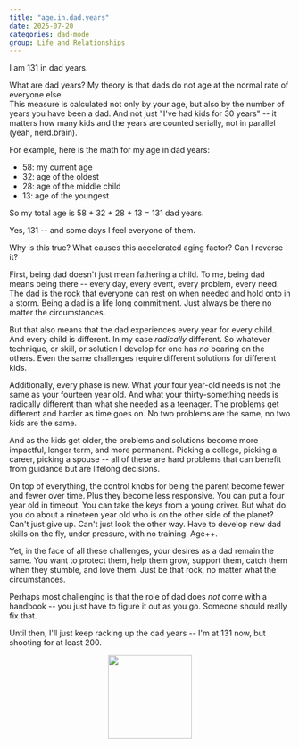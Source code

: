```yaml
---
title: "age.in.dad.years"
date: 2025-07-20
categories: dad-mode
group: Life and Relationships
---
```


I am 131 in dad years.

What are dad years?  My theory is that dads do not age at the normal rate of everyone else.  
This measure is calculated not only by your age, but also by the number of years you have been a dad.
And not just "I've had kids for 30 years" -- it matters how many kids and the years are counted serially, not in parallel (yeah, nerd.brain).

For example, here is the math for my age in dad years:
- 58: my current age 
- 32: age of the oldest 
- 28: age of the middle child 
- 13: age of the youngest

So my total age is 58 + 32 + 28 + 13 = 131 dad years.

Yes, 131 -- and some days I feel everyone of them.

Why is this true?  What causes this accelerated aging factor?  Can I reverse it?

First, being dad doesn't just mean fathering a child.
To me, being dad means being there -- every day, every event, every problem, every need.
The dad is the rock that everyone can rest on when needed and hold onto in a storm.
Being a dad is a life long commitment. Just always be there no matter the circumstances.

But that also means that the dad experiences every year for every child.
And every child is different.  In my case *radically* different.
So whatever technique, or skill, or solution I develop for one has *no* bearing on the others.
Even the same challenges require different solutions for different kids.

Additionally, every phase is new.  What your four year-old needs is not the same as your fourteen year old.
And what your thirty-something needs is radically different than what she needed as a teenager.
The problems get different and harder as time goes on.  No two problems are the same, no two kids are the same.

And as the kids get older, the problems and solutions become more impactful, longer term, and more permanent.
Picking a college, picking a career, picking a spouse -- all of these are hard problems that can benefit from guidance but are lifelong decisions.

On top of everything, the control knobs for being the parent become fewer and fewer over time.
Plus they become less responsive.  You can put a four year old in timeout.  You can take the keys from a young driver.  But what do you do about a nineteen year old who is on the other side of the planet?  Can't just give up.  Can't just look the other way.  Have to develop new dad skills on the fly, under pressure, with no training.  Age++.

Yet, in the face of all these challenges, your desires as a dad remain the same.
You want to protect them, help them grow, support them, catch them when they stumble, and love them.
Just be that rock, no matter what the circumstances.

Perhaps most challenging is that the role of dad does *not* come with a handbook -- you just have to figure it out as you go.  Someone should really fix that.

Until then, I'll just keep racking up the dad years -- I'm at 131 now, but shooting for at least 200.

<p align="center"> <img src="{{ site.baseurl }}/assets/images/d0001-01.jpg" width="150"> </p>


